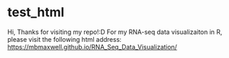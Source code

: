 # test_html
Hi, 
Thanks for visiting my repo!:D For my RNA-seq data visualizaiton in R, please visit the following html address: https://mbmaxwell.github.io/RNA_Seq_Data_Visualization/
